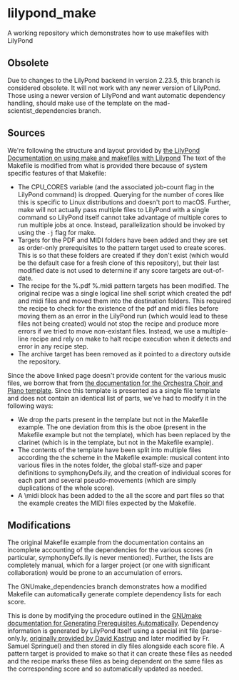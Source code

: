 # lilypond_make
A working repository which demonstrates how to use makefiles with LilyPond

## Obsolete
Due to changes to the LilyPond backend in version 2.23.5, this branch is considered obsolete.  It will not work with any newer version of LilyPond.  Those using a newer version of LilyPond and want automatic dependency handling, should make use of the template on the mad-scientist_dependencies branch.


## Sources

We're following the structure and layout provided by [the LilyPond Documentation on using make and makefiles with Lilypond](http://lilypond.org/doc/v2.20/Documentation/usage/make-and-makefiles)
The text of the Makefile is modified from what is provided there because of system specific features of that Makefile:

 * The CPU_CORES variable (and the associated job-count flag in the LilyPond command) is dropped.  Querying for the number of cores like this is specific to Linux distributions and doesn't port to macOS.  Further, make will not actually pass multiple files to LilyPond with a single command so LilyPond itself cannot take advantage of multiple cores to run multiple jobs at once.  Instead, parallelization should be invoked by using the `-j` flag for make.
 * Targets for the PDF and MIDI folders have been added and they are set as order-only prerequisites to the pattern target used to create scores.  This is so that these folders are created if they don't exist (which would be the default case for a fresh clone of this repository), but their last modified date is not used to determine if any score targets are out-of-date.
 * The recipe for the %.pdf %.midi pattern targets has been modified.  The original recipe was a single logical line shell script  which created the pdf and midi files and moved them into the destination folders.  This required the recipe to check for the existence of the pdf and midi files before moving them as an error in the LilyPond run (which would lead to these files not being created) would not stop the recipe and produce more errors if we tried to move non-existant files.  Instead, we use a multiple-line recipe and rely on make to halt recipe execution when it detects and error in any recipe step.
 * The archive target has been removed as it pointed to a directory outside the repository.

Since the above linked page doesn't provide content for the various music files, we borrow that from [the documentation for the Orchestra Choir and Piano template](http://lilypond.org/doc/v2.20/Documentation/snippets/staff-notation#staff-notation-orchestra-choir-and-piano-template).  Since this template is presented as a single file template and does not contain an identical list of parts, we've had to modify it in the following ways:

 * We drop the parts present in the template but not in the Makefile example. The one deviation from this is the oboe (present in the Makefile example but not the template), which has been replaced by the clarinet (which is in the template, but not in the Makefile example).
 * The contents of the template have been split into multiple files according the the scheme in the Makefile example: musical content into various files in the notes folder, the global staff-size and paper definitions to symphonyDefs.ily, and the creation of individual scores for each part and several pseudo-movements (which are simply duplications of the whole score).
 * A \midi block has been added to the all the score and part files so that the example creates the MIDI files expected by the Makefile.


## Modifications

The original Makefile example from the documentation contains an incomplete accounting of the dependencies for the various scores (in particular, symphonyDefs.ily is never mentioned).  Further, the lists are completely manual, which for a larger project (or one with significant collaboration) would be prone to an accumulation of errors.

The GNUmake_dependencies branch demonstrates how a modified Makefile can automatically generate complete dependency lists for each score.

This is done by modifying the procedure outlined in the [GNUmake documentation for Generating Prerequisites Automatically](https://www.gnu.org/software/make/manual/html_node/Automatic-Prerequisites.html#Automatic-Prerequisites).  Dependency information is generated by LilyPond itself using a special init file (parse-only.ly, [originally provided by David Kastrup](https://lists.gnu.org/archive/html/lilypond-user/2020-05/msg00166.html) and later modified by Fr. Samuel Springuel) and then stored in dly files alongside each score file.  A pattern target is provided to make so that it can create these files as needed and the recipe marks these files as being dependent on the same files as the corresponding score and so automatically updated as needed.

